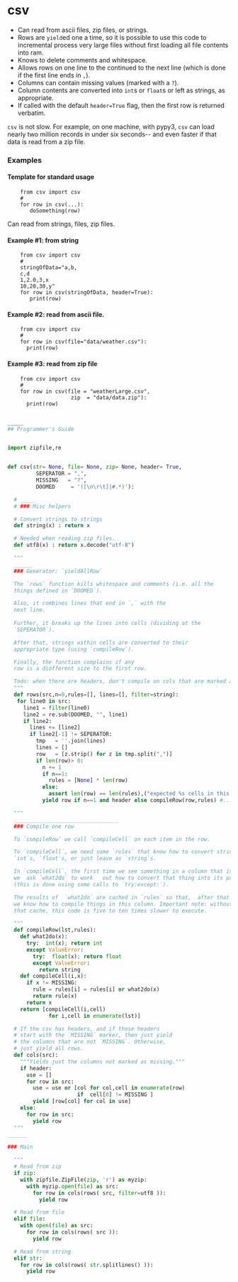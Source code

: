 
# csv


- Can read from ascii files, zip files, or strings.
- Rows are `yield`ed one a time, so it is possible to
  use this code to incremental process very large files
  without first loading all file contents into ram.
- Knows to delete comments and whitespace.
- Allows rows on one line to the continued
  to the next line (which is done if the first line ends in `,`).
- Columns can contain missing  values (marked with a `?`).
- Column contents are converted into `int`s or `float`s or
  left as strings, as appropriate.
- If called with the default `header=True` flag, then the
  first row is returned verbatim.

`csv` is not slow.  For example, on one machine, with pypy3, `csv` can load
nearly two million records in under six seconds-- and even faster if that data
is read from a zip file.

### Examples

#### Template for standard usage

        from csv import csv
        #
        for row in csv(...):
           doSomething(row)

Can read from strings, files, zip files.

#### Example #1: from string

        from csv import csv
        #
        stringOfData="a,b,
        c,d
        1,2.0,3,x
        10,20,30,y"
        for row in csv(stringOfData, header=True):
           print(row)

#### Example #2: read from ascii file.

        from csv import csv
        #
        for row in csv(file="data/weather.csv"):
          print(row)


#### Example #3: read from zip file

        from csv import csv
        #
        for row in csv(file = "weatherLarge.csv",
                        zip  = "data/data.zip"):
          print(row)


```python

_____
## Programmer's Guide


import zipfile,re


def csv(str= None, file= None, zip= None, header= True,
         SEPERATOR = ",",
         MISSING   = "?",
         DOOMED     = '([\n\r\t]|#.*)'):

  # _____
  # ### Misc helpers

  # Convert strings to strings
  def string(x) : return x

  # Needed when reading zip files.
  def utf8(x) : return x.decode("utf-8") 

  """
  ______
  ### Generator: `yieldAllRow`

  The `rows` function kills whitespace and comments (i.e. all the
  things defined in `DOOMED`).  

  Also, it combines lines that end in `,` with the
  next line.  
 
  Further, it breaks up the lines into cells (dividing at the
  `SEPERATOR`).  

  After that, strings within cells are converted to their
  appropriate type (using `compileRow`).  

  Finally, the function complains if any
  row is a diofferent size to the first row.

  Todo: when there are headers, don't compile on cols that are marked as missing.
  """  
  def rows(src,n=0,rules=[], lines=[], filter=string):
   for line0 in src:
     line1 = filter(line0)
     line2 = re.sub(DOOMED, "", line1)
     if line2:
       lines += [line2]
       if line2[-1] != SEPERATOR:
         tmp   = ''.join(lines)
         lines = []
         row   = [z.strip() for z in tmp.split(",")]
         if len(row)> 0:
           n += 1
           if n==1:
             rules = [None] * len(row)
           else:
             assert len(row) == len(rules),("expected %s cells in this row" % len(rules))
           yield row if n==1 and header else compileRow(row,rules) #... 7

  """
  _________________________________
  ### Compile one row

  To `compileRow` we call `compileCell` on each item in the row.

  To `compileCell`, we need some `rules` that know how to convert strings into
  `int`s, `float`s, or just leave as `string`s.

  In `compileCell`, the first time we see something in a column that is not a MISSING value,
  we  ask `what2do` to work   out how to convert that thing into its proper type
  (this is done using some calls to `try:except:`).

  The results of  `what2do` are cached in `rules` so that,  after that first value,
  we know how to compile things in this column. Important note: without 
  that cache, this code is five to ten times slower to execute.

  """
  def compileRow(lst,rules):
    def what2do(x):
      try:  int(x); return int
      except ValueError:
        try:  float(x); return float
        except ValueError:
          return string
    def compileCell(i,x):
      if x != MISSING:
        rule = rules[i] = rules[i] or what2do(x)
        return rule(x)
      return x
    return [compileCell(i,cell)
             for i,cell in enumerate(lst)]

  # If the csv has headers, and if those headers
  # start with the `MISSING` marker, then just yield
  # the columns that are not `MISSING`. Otherwise,
  # just yield all rows.
  def cols(src):
    """Yields just the columns not marked as missing."""
    if header:
      use = []
      for row in src:
        use = use or [col for col,cell in enumerate(row)
                      if  cell[0] != MISSING ]
        yield [row[col] for col in use]
    else:
      for row in src:
        yield row
  """ 
______

### Main

  """
  # Read from zip
  if zip:
    with zipfile.ZipFile(zip, 'r') as myzip:
      with myzip.open(file) as src:
        for row in cols(rows( src, filter=utf8 )):
          yield row

  # Read from file
  elif file:
    with open(file) as src:
      for row in cols(rows( src )):
        yield row

  # Read from string
  elif str:
    for row in cols(rows( str.splitlines() )):
      yield row
```

